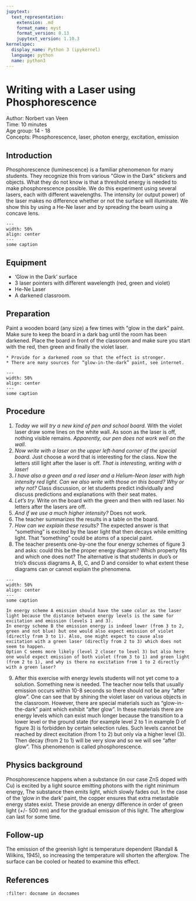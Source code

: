 ```yaml
---
jupytext:
  text_representation:
    extension: .md
    format_name: myst
    format_version: 0.13
    jupytext_version: 1.10.3
kernelspec:
  display_name: Python 3 (ipykernel)
  language: python
  name: python3
---
```


# Writing with a Laser using Phosphorescence

Author:     Norbert van Veen\
Time:	  	10 minutes\
Age group:	14 - 18\
Concepts:	Phosphorescence, laser, photon energy, excitation, emission

## Introduction
Phosphorescence (luminescence) is a familiar phenomenon for many students. They recognize this from various "Glow in the Dark" stickers and objects. What they do not know is that a threshold energy is needed to make phosphorescence possible. We do this experiment using several lasers, each with different wavelengths. The intensity (or output power) of the laser makes no difference whether or not the surface will illuminate. We show this by using a He-Ne laser and by spreading the beam using a concave lens.

```{figure} demo24_figure1.jpg
---
width: 50%
align: center
---
some caption
``` 

## Equipment
* ‘Glow in the Dark’ surface
* 3 laser pointers with different wavelength (red, green and violet)
* He-Ne Laser
* A darkened classroom.

## Preparation
Paint a wooden board (any size) a few times with "glow in the dark" paint. Make sure to keep the board in a dark bag until the room has been darkened. Place the board in front of the classroom and make sure you start with the red, then green and finally the violet laser.

```{tip}
* Provide for a darkened room so that the effect is stronger.
* There are many sources for “glow-in-the-dark” paint, see internet.
```

```{figure} demo24_figure2.jpg
---
width: 50%
align: center
---
some caption
``` 


## Procedure
1.	*Today we will try a new kind of pen and school board.* With the violet laser draw some lines on the white wall. As soon as the laser is off, nothing visible remains. *Apparently, our pen does not work well on the wall.*
2.	*Now write with a laser on the upper left-hand corner of the special board.* Just choose a word that is interesting for the class. Now the letters still light after the laser is off. *That is interesting, writing with a laser!*
3.	*I have also a green and a red laser and a Helium-Neon laser with high intensity red light. Can we also write with those on this board? Why or why not?* Class discussion, or let students predict individually and discuss predictions and explanations with their seat mates.
4.	*Let’s try.* Write on the board with the green and then with red laser. No letters after the lasers are off.
5.	*And if we use a much higher intensity?* Does not work.
6.	The teacher summarizes the results in a table on the board.
7.	*How can we explain these results?* The expected answer is that “something” is excited by the laser light that then decays while emitting light. That “something” could be atoms of a special paint.
8.	The teacher presents one-by-one the four energy schemes of figure 3 and asks: could this be the proper energy diagram? Which property fits and which one does not? The alternative is that students in duo’s or trio’s discuss diagrams A, B, C, and D and consider to what extent these diagrams can or cannot explain the phenomena.

```{figure} demo24_figure3.jpg
---
width: 50%
align: center
---
some caption
``` 

```{admonition} Possible explanations of emission with the energy schemes
In energy scheme A emission should have the same color as the laser light because the distance between energy levels is the same for excitation and emission (levels 1 and 3). 
In energy scheme B the emission energy is indeed lower (from 3 to 2, green and not blue) but one would also expect emission of violet (directly from 3 to 1). Also, one might expect to cause also excitation with a green laser (directly from 2 to 3) which does not seem to happen.
Option C seems more likely (level 2 closer to level 3) but also here one would expect emission of both violet (from 3 to 1) and green light (from 2 to 1), and why is there no excitation from 1 to 2 directly with a green laser?
```
9. After this exercise with energy levels students will not yet come to a solution. Something new is needed. The teacher now tells that usually emission occurs within 10-8 seconds so there should not be any “after glow”. One can see that by shining the violet laser on various objects in the classroom. However, there are special materials such as “glow-in-the-dark” paint which exhibit “after glow”. In these materials there are energy levels which can exist much longer because the transition to a lower level or the ground state (for example level 2 to 1 in example D of figure 3) is forbidden by certain selection rules. Such levels cannot be reached by direct excitation (from 1 to 2) but only via a higher level (3). Then decay (from 2 to 1) will be very slow and so we will see “after glow”. This phenomenon is called phosphorescence. 

## Physics background
Phosphorescence happens when a substance (in our case ZnS doped with Cu) is excited by a light source emitting photons with the right minimum energy, The substance then emits light, which slowly fades out. In the case of the ‘glow in the dark’ paint, the copper ensures that extra metastable energy states exist. These provide an energy difference in order of green light (+/- 500 nm) and for the gradual emission of this light. The afterglow can last for some time.

## Follow-up
The emission of the greenish light is temperature dependent (Randall & Wilkins, 1945), so increasing the temperature will shorten the afterglow. The surface can be cooled or heated to examine this effect.

## References
```{bibliography}
:filter: docname in docnames
```